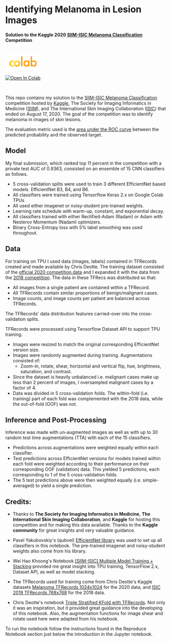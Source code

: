 # Identifying Melanoma in Lesion Images

#### Solution to the Kaggle 2020 [**SIIM-ISIC Melanoma Classification**](https://www.kaggle.com/c/siim-isic-melanoma-classification) Competition

<br>
<a href="https://githubtocolab.com/reyvaz/SIIM-ISIC-Melanoma-Identification-2020/blob/master/Melanoma_Identification_2020.ipynb" 
rel="see html report">
<img src="media/colab.png" alt="Drawing" width = "110">
</a>

[![Open In Colab](https://colab.research.google.com/assets/colab-badge.svg)](https://githubtocolab.com/reyvaz/SIIM-ISIC-Melanoma-Identification-2020/blob/master/Melanoma_Identification_2020.ipynb)

<br>

This repo contains my solution to the [SIIM-ISIC Melanoma Classification](https://www.kaggle.com/c/siim-isic-melanoma-classification) competition hosted by [Kaggle](https://www.kaggle.com/), The Society for Imaging Informatics in Medicine ([SIIM](https://siim.org/)), and The International Skin Imaging Collaboration ([ISIC](https://www.isic-archive.com/)) that ended on August 17, 2020. The goal of the competition was to identify melanoma in images of skin lesions.

The evaluation metric used is the [area under the ROC curve](https://en.wikipedia.org/wiki/Receiver_operating_characteristic) between the predicted probability and the observed target. 

## Model

My final submission, which ranked top 11 percent in the competition with a private test AUC of 0.9363, consisted on an ensemble of 15 CNN classifiers as follows.

- 5 cross-validation splits were used to train 3 different EfficientNet based models. EfficientNet B3, B4, and B6.
- All classifiers were trained using Tensorflow Keras 2.x on Google Colab TPUs
- All used either imagenet or noisy-student pre-trained weights.
- Learning rate schedule with warm-up, constant, and exponential decay.
- All classifiers trained with either Rectified-Adam (Radam) or Adam with Nesterov Momentum (Nadam) optimizers. 
- Binary Cross-Entropy loss with 5% label smoothing was used throughout.


## Data

For training on TPU I used data (images, labels) contained in TFRecords created and made available by Chris Deotte. The training dataset consisted of the [official 2020 competition data](https://www.kaggle.com/cdeotte/melanoma-1024x1024) and I expanded it with the data from the [2018 competition](https://www.kaggle.com/cdeotte/isic2019-768x768). The data in these TFRecs was distributed so that:

- All images from a single patient are contained within a TFRecord.
- All TFRecords contain similar proportions of benign/malignant cases.
- Image counts, and image counts per patient are balanced across TFRecords. 

The TFRecords' data distribution features carried-over into the cross-validation splits.

TFRecords were processed using Tensorflow Dataset API to support TPU training. 

- Images were resized to match the original corresponding EfficientNet version size.
- Images were randomly augmented during training. Augmentations consisted of:
    - Zoom-in, rotate, shear, horizontal and vertical flip, hue, brightness, saturation, and contrast. 
- Since the dataset is heavily unbalanced i.e. malignant cases make up less than 2 percent of images, I oversampled malignant cases by a factor of 4. 
- Data was divided in 5 cross-validation folds. The within-fold (i.e. training) part of each fold was complemented with the 2018 data, while the out-of-fold (OOF) was not. 

## Inference and Post-Processing
Inference was made with un-augmented images as well as with up to 30 random test time augmentations (TTA) with each of the 15 classifiers. 

- Predictions across augmentations were weighted equally within each classifier. 
- Test predictions across EfficientNet versions for models trained within each fold were weighted according to their performance on their corresponding OOF (validation) data. This yielded 5 predictions, each corresponding to 1 of the 5 cross-validation folds.
- The 5 test predictions above were then weighted equally (i.e. simple-averaged) to yield a single prediction. 


## Credits:
- Thanks to **The Society for Imaging Informatics in Medicine**, **The International Skin Imaging Collaboration**, and **Kaggle** for hosting this competition and for making this data available. Thanks to the **Kaggle community** for great insights and very valuable guidance.

- Pavel Yakubovskiy's (qubvel) [EfficientNet library](https://github.com/qubvel/efficientnet) was used to set up all classifiers in this notebook. The pre-trained imagenet and noisy-student weights also come from his library. 

- Wei Hao Khoong's Notebook [[SIIM-ISIC] Multiple Model Training + Stacking](https://www.kaggle.com/khoongweihao/siim-isic-multiple-model-training-stacking) provided me great insight into TPU training, TensorFlow 2.x, Dataset API, as well as model stacking. 

- The TFRecords used for training come from Chris Deotte's Kaggle datasets [Melanoma TFRecords 1024x1024](https://www.kaggle.com/cdeotte/melanoma-1024x1024) for the 2020 data, and [ISIC 2019 TFRecords 768x768](https://www.kaggle.com/cdeotte/isic2019-768x768) for the 2018 data.

- Chris Deotte's notebook [Triple Stratified KFold with TFRecords](https://www.kaggle.com/cdeotte/triple-stratified-kfold-with-tfrecords/). Not only it was an inspiration, but it provided great guidance into the developing of this notebook. Also, the augmentation functions for image shear and rotate used here were adapted from his notebook. 


To run the notebook follow the instructions found in the Reproduce Notebook section just below the introduction in the Jupyter notebook.


<br>
